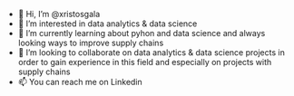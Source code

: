 - 👋 Hi, I’m @xristosgala
- 👀 I’m interested in data analytics & data science
- 🌱 I’m currently learning about pyhon and data science and always looking ways to improve supply chains
- 💞️ I’m looking to collaborate on data analytics & data science projects in order to gain experience in this field and especially on projects with supply chains
- 📫 You can reach me on Linkedin

<!---
xristosgala/xristosgala is a ✨ special ✨ repository because its `README.md` (this file) appears on your GitHub profile.
You can click the Preview link to take a look at your changes.
--->
